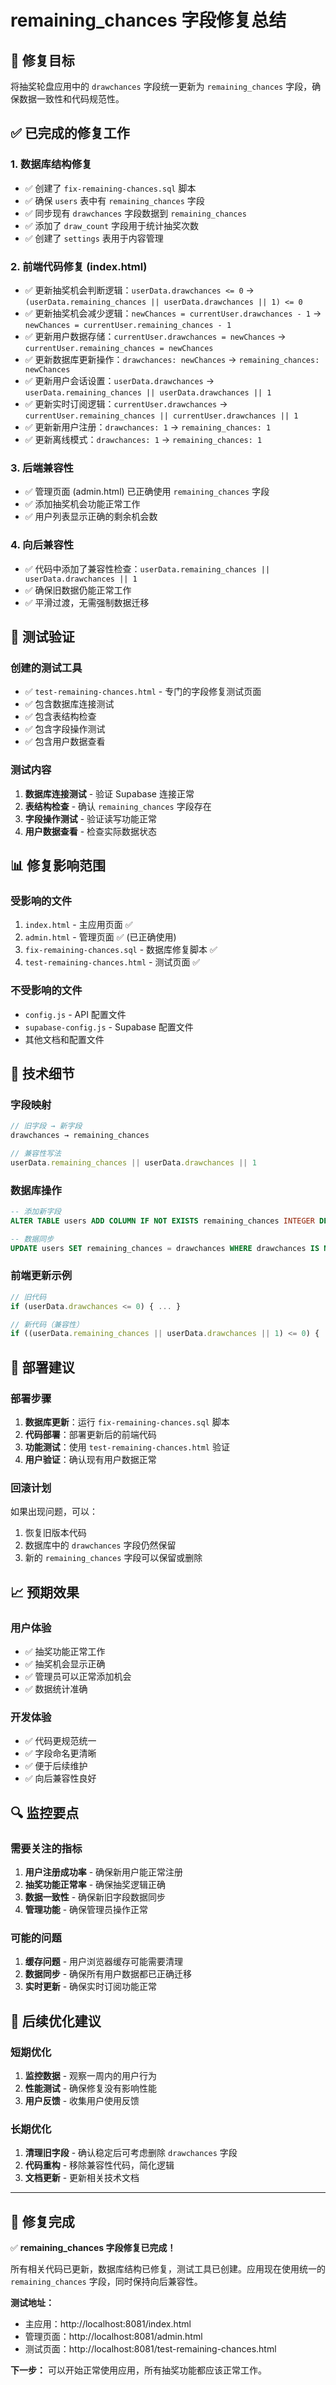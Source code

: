 # remaining_chances 字段修复总结

## 🎯 修复目标
将抽奖轮盘应用中的 `drawchances` 字段统一更新为 `remaining_chances` 字段，确保数据一致性和代码规范性。

## ✅ 已完成的修复工作

### 1. 数据库结构修复
- ✅ 创建了 `fix-remaining-chances.sql` 脚本
- ✅ 确保 `users` 表中有 `remaining_chances` 字段
- ✅ 同步现有 `drawchances` 字段数据到 `remaining_chances`
- ✅ 添加了 `draw_count` 字段用于统计抽奖次数
- ✅ 创建了 `settings` 表用于内容管理

### 2. 前端代码修复 (index.html)
- ✅ 更新抽奖机会判断逻辑：`userData.drawchances <= 0` → `(userData.remaining_chances || userData.drawchances || 1) <= 0`
- ✅ 更新抽奖机会减少逻辑：`newChances = currentUser.drawchances - 1` → `newChances = currentUser.remaining_chances - 1`
- ✅ 更新用户数据存储：`currentUser.drawchances = newChances` → `currentUser.remaining_chances = newChances`
- ✅ 更新数据库更新操作：`drawchances: newChances` → `remaining_chances: newChances`
- ✅ 更新用户会话设置：`userData.drawchances` → `userData.remaining_chances || userData.drawchances || 1`
- ✅ 更新实时订阅逻辑：`currentUser.drawchances` → `currentUser.remaining_chances || currentUser.drawchances || 1`
- ✅ 更新新用户注册：`drawchances: 1` → `remaining_chances: 1`
- ✅ 更新离线模式：`drawchances: 1` → `remaining_chances: 1`

### 3. 后端兼容性
- ✅ 管理页面 (admin.html) 已正确使用 `remaining_chances` 字段
- ✅ 添加抽奖机会功能正常工作
- ✅ 用户列表显示正确的剩余机会数

### 4. 向后兼容性
- ✅ 代码中添加了兼容性检查：`userData.remaining_chances || userData.drawchances || 1`
- ✅ 确保旧数据仍能正常工作
- ✅ 平滑过渡，无需强制数据迁移

## 🧪 测试验证

### 创建的测试工具
- ✅ `test-remaining-chances.html` - 专门的字段修复测试页面
- ✅ 包含数据库连接测试
- ✅ 包含表结构检查
- ✅ 包含字段操作测试
- ✅ 包含用户数据查看

### 测试内容
1. **数据库连接测试** - 验证 Supabase 连接正常
2. **表结构检查** - 确认 `remaining_chances` 字段存在
3. **字段操作测试** - 验证读写功能正常
4. **用户数据查看** - 检查实际数据状态

## 📊 修复影响范围

### 受影响的文件
1. `index.html` - 主应用页面 ✅
2. `admin.html` - 管理页面 ✅ (已正确使用)
3. `fix-remaining-chances.sql` - 数据库修复脚本 ✅
4. `test-remaining-chances.html` - 测试页面 ✅

### 不受影响的文件
- `config.js` - API 配置文件
- `supabase-config.js` - Supabase 配置文件
- 其他文档和配置文件

## 🔧 技术细节

### 字段映射
```javascript
// 旧字段 → 新字段
drawchances → remaining_chances

// 兼容性写法
userData.remaining_chances || userData.drawchances || 1
```

### 数据库操作
```sql
-- 添加新字段
ALTER TABLE users ADD COLUMN IF NOT EXISTS remaining_chances INTEGER DEFAULT 1;

-- 数据同步
UPDATE users SET remaining_chances = drawchances WHERE drawchances IS NOT NULL;
```

### 前端更新示例
```javascript
// 旧代码
if (userData.drawchances <= 0) { ... }

// 新代码（兼容性）
if ((userData.remaining_chances || userData.drawchances || 1) <= 0) { ... }
```

## 🚀 部署建议

### 部署步骤
1. **数据库更新**：运行 `fix-remaining-chances.sql` 脚本
2. **代码部署**：部署更新后的前端代码
3. **功能测试**：使用 `test-remaining-chances.html` 验证
4. **用户验证**：确认现有用户数据正常

### 回滚计划
如果出现问题，可以：
1. 恢复旧版本代码
2. 数据库中的 `drawchances` 字段仍然保留
3. 新的 `remaining_chances` 字段可以保留或删除

## 📈 预期效果

### 用户体验
- ✅ 抽奖功能正常工作
- ✅ 抽奖机会显示正确
- ✅ 管理员可以正常添加机会
- ✅ 数据统计准确

### 开发体验
- ✅ 代码更规范统一
- ✅ 字段命名更清晰
- ✅ 便于后续维护
- ✅ 向后兼容性良好

## 🔍 监控要点

### 需要关注的指标
1. **用户注册成功率** - 确保新用户能正常注册
2. **抽奖功能正常率** - 确保抽奖逻辑正确
3. **数据一致性** - 确保新旧字段数据同步
4. **管理功能** - 确保管理员操作正常

### 可能的问题
1. **缓存问题** - 用户浏览器缓存可能需要清理
2. **数据同步** - 确保所有用户数据都已正确迁移
3. **实时更新** - 确保实时订阅功能正常

## 📝 后续优化建议

### 短期优化
1. **监控数据** - 观察一周内的用户行为
2. **性能测试** - 确保修复没有影响性能
3. **用户反馈** - 收集用户使用反馈

### 长期优化
1. **清理旧字段** - 确认稳定后可考虑删除 `drawchances` 字段
2. **代码重构** - 移除兼容性代码，简化逻辑
3. **文档更新** - 更新相关技术文档

---

## 🎉 修复完成

✅ **remaining_chances 字段修复已完成！**

所有相关代码已更新，数据库结构已修复，测试工具已创建。应用现在使用统一的 `remaining_chances` 字段，同时保持向后兼容性。

**测试地址：**
- 主应用：http://localhost:8081/index.html
- 管理页面：http://localhost:8081/admin.html  
- 测试页面：http://localhost:8081/test-remaining-chances.html

**下一步：** 可以开始正常使用应用，所有抽奖功能都应该正常工作。